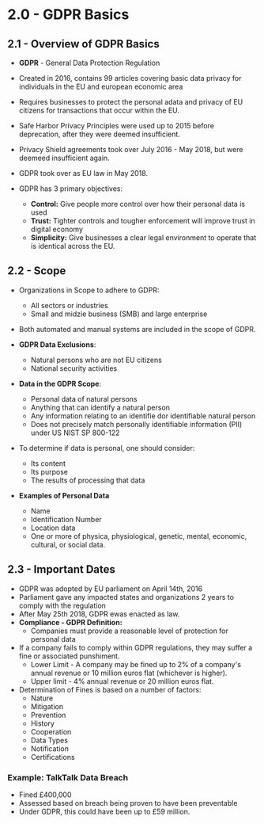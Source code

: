 # 2.0 - GDPR Basics

## 2.1 - Overview of GDPR Basics

- **GDPR** - General Data Protection Regulation
- Created in 2016, contains 99 articles covering basic data privacy for individuals in the EU and european economic area
- Requires businesses to protect the personal adata and privacy of EU citizens for transactions that occur within the EU.
- Safe Harbor Privacy Principles were used up to 2015 before deprecation, after they were deemed insufficient.
- Privacy Shield agreements took over July 2016 - May 2018, but were deemeed insufficient again.
- GDPR took over as EU law in May 2018.

- GDPR has 3 primary objectives:
  - **Control:** Give people more control over how their personal data is used
  - **Trust:** Tighter controls and tougher enforcement will improve trust in digital economy
  - **Simplicity:** Give businesses a clear legal environment to operate that is identical across the EU.

## 2.2 - Scope

- Organizations in Scope to adhere to GDPR:
  - All sectors or industries
  - Small and midzie business (SMB) and large enterprise

- Both automated and manual systems are included in the scope of GDPR.

- **GDPR Data Exclusions**:
  - Natural persons who are not EU citizens
  - National security activities

- **Data in the GDPR Scope**:
  - Personal data of natural persons
  - Anything that can identify a natural person
  - Any information relating to an identifie dor identifiable natural person
  - Does not precisely match personally identifiable information (PII) under US NIST SP 800-122

- To determine if data is personal, one should consider:
  - Its content
  - Its purpose
  - The results of processing that data

- **Examples of Personal Data**
  - Name
  - Identification Number
  - Location data
  - One or more of physica, physiological, genetic, mental, economic, cultural, or social data.

## 2.3 - Important Dates

- GDPR was adopted by EU parliament on April 14th, 2016
- Parliament gave any impacted states and organizations 2 years to comply with the regulation
- After May 25th 2018, GDPR ewas enacted as law.
- **Compliance - GDPR Definition:**
  - Companies must provide a reasonable level of protection for personal data
- If a company fails to comply within GDPR regulations, they may suffer a fine or associated punshiment.
  - Lower Limit - A company may be fined up to 2% of a company's annual revenue or 10 million euros flat (whichever is higher).
  - Upper limit - 4% annual revenue or 20 million euros flat.
- Determination of Fines is based on a number of factors:
  - Nature
  - Mitigation
  - Prevention
  - History
  - Cooperation
  - Data Types
  - Notification
  - Certifications

### Example: TalkTalk Data Breach

- Fined £400,000
- Assessed based on breach being proven to have been preventable
- Under GDPR, this could have been up to £59 million.